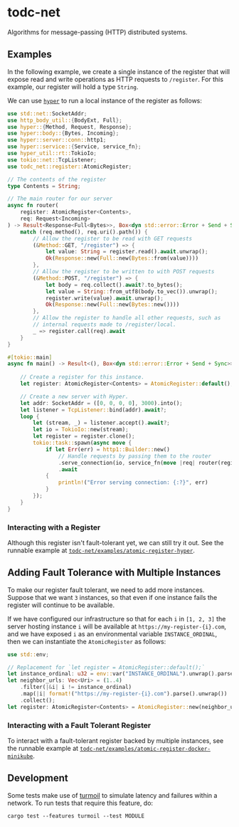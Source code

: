 # todc-net

Algorithms for message-passing (HTTP) distributed systems.

## Examples

In the following example, we create a single instance of the register that
will expose read and write operations as HTTP requests to `/register`. For
this example, our register will hold a type `String`.

We can use [`hyper`](https://docs.rs/hyper/latest/hyper/) to run a local instance of the register as follows:

```rust
use std::net::SocketAddr;
use http_body_util::{BodyExt, Full};
use hyper::{Method, Request, Response};
use hyper::body::{Bytes, Incoming};
use hyper::server::conn::http1;
use hyper::service::{Service, service_fn};
use hyper_util::rt::TokioIo;
use tokio::net::TcpListener;
use todc_net::register::AtomicRegister;

// The contents of the register
type Contents = String;

// The main router for our server
async fn router(
    register: AtomicRegister<Contents>,
    req: Request<Incoming>
) -> Result<Response<Full<Bytes>>, Box<dyn std::error::Error + Send + Sync>> {
    match (req.method(), req.uri().path()) {
        // Allow the register to be read with GET requests
        (&Method::GET, "/register") => {
            let value: String = register.read().await.unwrap();
            Ok(Response::new(Full::new(Bytes::from(value))))
        },
        // Allow the register to be written to with POST requests
        (&Method::POST, "/register") => {
            let body = req.collect().await?.to_bytes();
            let value = String::from_utf8(body.to_vec()).unwrap();
            register.write(value).await.unwrap();
            Ok(Response::new(Full::new(Bytes::new())))
        },
        // Allow the register to handle all other requests, such as
        // internal requests made to /register/local.
        _ => register.call(req).await
    }
}

#[tokio::main]
async fn main() -> Result<(), Box<dyn std::error::Error + Send + Sync>> {
   
    // Create a register for this instance.
    let register: AtomicRegister<Contents> = AtomicRegister::default();

    // Create a new server with Hyper.
    let addr: SocketAddr = ([0, 0, 0, 0], 3000).into();
    let listener = TcpListener::bind(addr).await?;
    loop {
        let (stream, _) = listener.accept().await?;
        let io = TokioIo::new(stream);
        let register = register.clone();
        tokio::task::spawn(async move {
            if let Err(err) = http1::Builder::new()
                // Handle requests by passing them to the router
                .serve_connection(io, service_fn(move |req| router(register.clone(), req)))
                .await
            {
                println!("Error serving connection: {:?}", err)
            }
        });
    }    
}
```

### Interacting with a Register

Although this register isn't fault-tolerant yet, we can still try it out. See
the runnable example at [`todc-net/examples/atomic-register-hyper`](https://github.com/kaymanb/todc/tree/main/todc-net/examples/atomic-register-hyper).

## Adding Fault Tolerance with Multiple Instances

To make our register fault tolerant, we need to add more instances. Suppose that
we want `3` instances, so that even if one instance fails the register will
continue to be available.

If we have configured our infrastructure so that for each `i` in `[1, 2, 3]` the
server hosting instance `i` will be available at `https://my-register-{i}.com`, and
we have exposed `i` as an environmental variable `INSTANCE_ORDINAL`, then we
can instantiate the `AtomicRegister` as follows:

```rust
use std::env;

// Replacement for `let register = AtomicRegister::default();`
let instance_ordinal: u32 = env::var("INSTANCE_ORDINAL").unwrap().parse().unwrap();
let neighbor_urls: Vec<Uri> = (1..4)
    .filter(|&i| i != instance_ordinal)
    .map(|i| format!("https://my-register-{i}.com").parse().unwrap())
    .collect();
let register: AtomicRegister<Contents> = AtomicRegister::new(neighbor_urls);
```

### Interacting with a Fault Tolerant Register

To interact with a fault-tolerant register backed by multiple instances, see
the runnable example at
[`todc-net/examples/atomic-register-docker-minikube`](https://github.com/kaymanb/todc/tree/main/todc-net/examples/atomic-register-docker-minikube).

## Development

Some tests make use of [turmoil](https://github.com/tokio-rs/turmoil) to
simulate latency and failures within a network. To run tests that require this
feature, do:
```
cargo test --features turmoil --test MODULE
```
